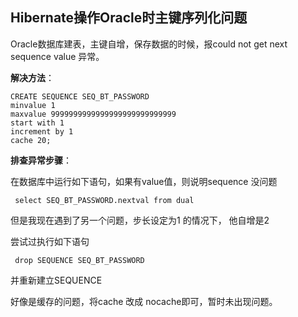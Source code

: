 ## Hibernate操作Oracle时主键序列化问题

Oracle数据库建表，主键自增，保存数据的时候，报could not get next sequence value 异常。

**解决方法**：

```
CREATE SEQUENCE SEQ_BT_PASSWORD
minvalue 1
maxvalue 9999999999999999999999999999
start with 1
increment by 1
cache 20;
```

**排查异常步骤**：

在数据库中运行如下语句，如果有value值，则说明sequence 没问题

` select SEQ_BT_PASSWORD.nextval from dual` 

但是我现在遇到了另一个问题，步长设定为1 的情况下， 他自增是2 

尝试过执行如下语句

` drop SEQUENCE SEQ_BT_PASSWORD`

并重新建立SEQUENCE



好像是缓存的问题，将cache 改成 nocache即可，暂时未出现问题。


